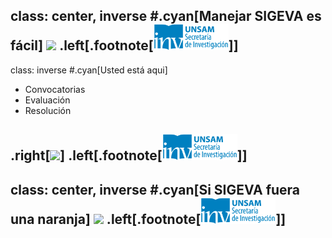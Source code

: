 class: center, inverse
#.cyan[Manejar SIGEVA es fácil]
<img src="http://www.activistpost.com/wp-content/uploads/2016/03/maze.jpg" width="640">
.left[.footnote[<img src="./public/LogoSecInvHorizontalFondoTranspColor.gif" width="120">]]
---
class: inverse
#.cyan[Usted está aqui]
* Convocatorias
* Evaluación
* Resolución

.right[<img src="http://i.giphy.com/YhyAJUCpno53y.gif" width="350">]
.left[.footnote[<img src="./public/LogoSecInvHorizontalFondoTranspColor.gif" width="120">]]
---
class: center, inverse
#.cyan[Si SIGEVA fuera una naranja]
<img src="http://i.giphy.com/3o7TKPdUkkbCAVqWk0.gif" width="640">
.left[.footnote[<img src="./public/LogoSecInvHorizontalFondoTranspColor.gif" width="120">]]
---
